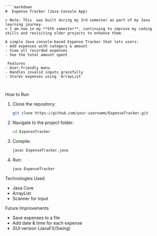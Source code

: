````
````markdown
#  Expense Tracker (Java Console App)

> Note: This  was built during my 3rd semester as part of my Java learning journey.  
> I am now in my **5th semester**, continuing to improve my coding skills and revisiting older projects to enhance them.

A simple Java console-based Expense Tracker that lets users:
- Add expenses with category & amount
- View all recorded expenses
- See the total amount spent

 Features
- User-friendly menu
- Handles invalid inputs gracefully
- Stores expenses using `ArrayList`



````
   How to Run
1. Clone the repository:
   ```bash
   git clone https://github.com/your-username/ExpenseTracker.git
   
2. Navigate to the project folder:

   ```bash
   cd ExpenseTracker
   ```
3. Compile:

   ```bash
   javac ExpenseTracker.java
   ```
4. Run:

   ```bash
   java ExpenseTracker
   ```

Technologies Used

* Java Core
* ArrayList
* Scanner for input

 Future Improvements

* Save expenses to a file
* Add date & time for each expense
* GUI version (JavaFX/Swing)

